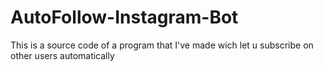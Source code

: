 # AutoFollow-Instagram-Bot
This is a source code of a program that I've made wich let u subscribe on other users automatically
